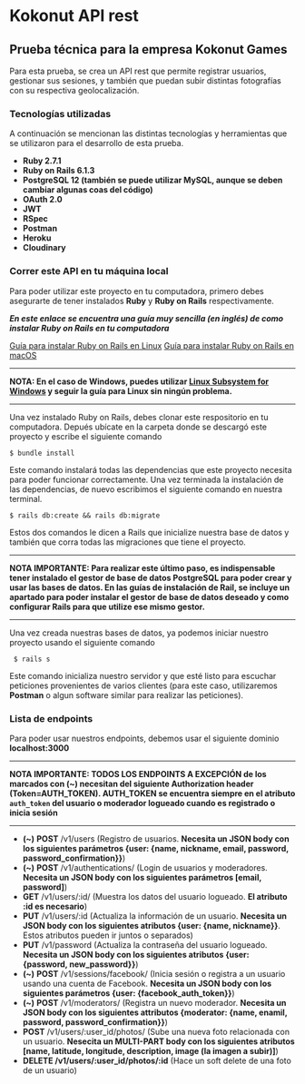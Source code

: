 # Kokonut API rest
## Prueba técnica para la empresa Kokonut Games

Para esta prueba, se crea un API rest que permite registrar usuarios, gestionar sus sesiones, y también que puedan subir distintas fotografías con su respectiva geolocalización.

### Tecnologías utilizadas
A continuación se mencionan las distintas tecnologías y herramientas que se utilizaron para el desarrollo de esta prueba.

- **Ruby 2.7.1**
- **Ruby on Rails 6.1.3**
- **PostgreSQL 12 (también se puede utilizar MySQL, aunque se deben cambiar algunas coas del código)**
- **OAuth 2.0**
- **JWT**
- **RSpec**
- **Postman**
- **Heroku**
- **Cloudinary**

### Correr este API en tu máquina local
Para poder utilizar este proyecto en tu computadora, primero debes asegurarte de tener instalados **Ruby** y **Ruby on Rails** respectivamente.

***En este enlace se encuentra una guía muy sencilla (en inglés) de como instalar Ruby on Rails en tu computadora***

[Guía para instalar Ruby on Rails en Linux](https://www.digitalocean.com/community/tutorials/how-to-install-ruby-on-rails-with-rvm-on-ubuntu-18-04)
[Guía para instalar Ruby on Rails en macOS](https://gorails.com/setup/osx/11.0-big-sur)
****
**NOTA: En el caso de Windows, puedes utilizar [Linux Subsystem for Windows](https://docs.microsoft.com/en-us/windows/wsl/install-win10) y seguir la guía para Linux sin ningún problema.**
****
Una vez instalado Ruby on Rails, debes clonar este respositorio en tu computadora. Depués ubícate en la carpeta donde se descargó este proyecto y escribe el siguiente comando

``$ bundle install``

Este comando instalará todas las dependencias que este proyecto necesita para poder funcionar correctamente. Una vez terminada la instalación de las dependencias, de nuevo escribimos el siguiente comando en nuestra terminal.

``$ rails db:create && rails db:migrate``

Estos dos comandos le dicen a Rails que inicialize nuestra base de datos y también que corra todas las migraciones que tiene el proyecto.
****
**NOTA IMPORTANTE: Para realizar este último paso, es indispensable tener instalado el gestor de base de datos PostgreSQL para poder crear y usar las bases de datos. En las guías de instalación de Rail, se incluye un apartado para poder instalar el gestor de base de datos deseado y como configurar Rails para que utilize ese mismo gestor.**
****
Una vez creada nuestras bases de datos, ya podemos iniciar nuestro proyecto usando el siguiente comando

`` $ rails s``

Este comando inicializa nuestro servidor y que esté listo para escuchar peticiones provenientes de varios clientes (para este caso, utilizaremos **Postman** o algun software similar para realizar las peticiones).

### Lista de endpoints
Para poder usar nuestros endpoints, debemos usar el siguiente dominio
**localhost:3000**
*******
**NOTA IMPORTANTE: TODOS LOS ENDPOINTS A EXCEPCIÓN de los marcados con (~) necesitan del siguiente Authorization header (Token=AUTH_TOKEN). AUTH_TOKEN se encuentra siempre en el atributo ``auth_token`` del usuario o moderador logueado cuando es registrado o inicia sesión**
****
- **(~)** **POST** /v1/users (Registro de usuarios. **Necesita un JSON body con los siguientes parámetros {user: {name, nickname, email, password, password_confirmation}}**)
- **(~)** **POST** /v1/authentications/ (Login de usuarios y moderadores. **Necesita un JSON body con los siguientes parámetros [email, password]**)
- **GET** /v1/users/:id/ (Muestra los datos del usuario logueado. **El atributo :id es necesario**)
- **PUT** /v1/users/:id (Actualiza la información de un usuario. **Necesita un JSON body con los siguientes atributos {user: {name, nickname}}**. Estos atributos pueden ir juntos o separados)
- **PUT** /v1/password (Actualiza la contraseña del usuario logueado. **Necesita un JSON body con los siguientes atributos {user: {password, new_password}}**)
- **(~)** **POST** /v1/sessions/facebook/ (Inicia sesión o registra a un usuario usando una cuenta de Facebook. **Necesita un JSON body con los siguientes parámetros {user: {facebook_auth_token}}**)
- **(~)** **POST** /v1/moderators/ (Registra un nuevo moderador. **Necesita un JSON body con los siguientes attributos {moderator: {name, enamil, password, password_confirmation}}**)
- **POST** /v1/users/:user_id/photos/ (Sube una nueva foto relacionada con un usuario. **Nesecita un MULTI-PART body con los siguientes atributos [name, latitude, longitude, description, image (la imagen a subir)]**)
- **DELETE /v1/users/:user_id/photos/:id** (Hace un soft delete de una foto de un usuario)


